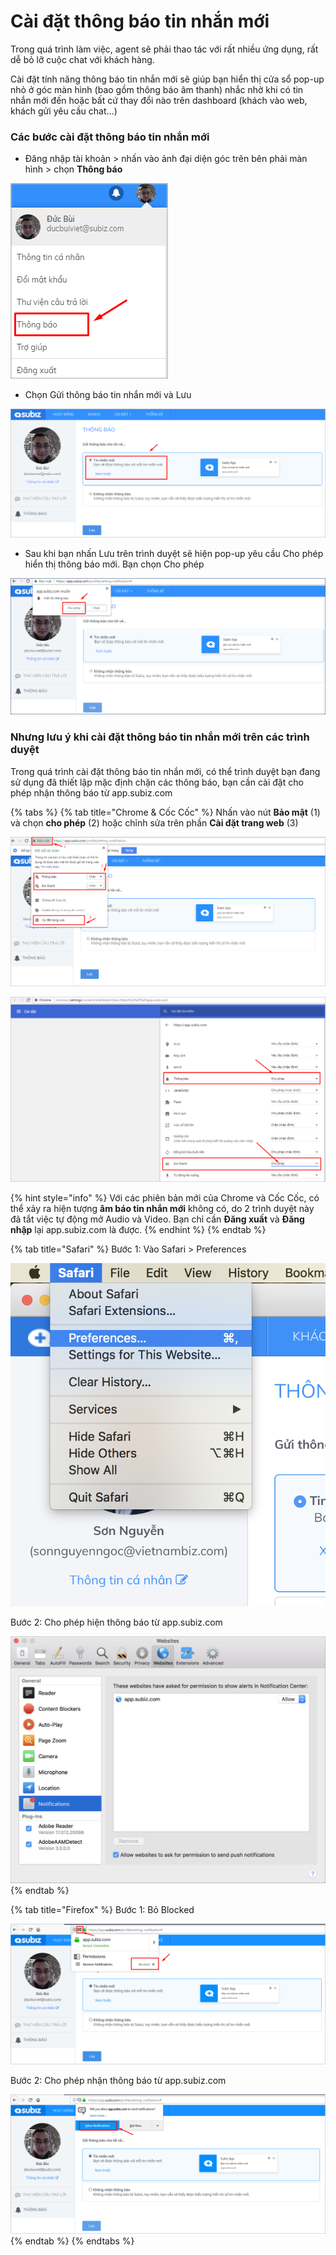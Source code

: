 # Cài đặt thông báo tin nhắn mới

Trong quá trình làm việc, agent sẽ phải thao tác với rất nhiều ứng dụng, rất dễ bỏ lỡ cuộc chat với khách hàng.

Cài đặt tính năng thông báo tin nhắn mới sẽ giúp bạn hiển thị cửa sổ pop-up nhỏ ở góc màn hình \(bao gồm thông báo âm thanh\) nhắc nhở khi có tin nhắn mới đến hoặc bất cứ thay đổi nào trên dashboard \(khách vào web, khách gửi yêu cầu chat…\) 

### Các bước cài đặt thông báo tin nhắn mới 

* Đăng nhập tài khoản &gt; nhấn vào ảnh đại diện góc trên bên phải màn hình &gt; chọn **Thông báo**

![Ch&#x1ECD;n c&#xE0;i &#x111;&#x1EB7;t th&#xF4;ng b&#xE1;o tin nh&#x1EAF;n m&#x1EDB;i](../../../.gitbook/assets/thong-bao.png)

* Chọn Gửi thông báo tin nhắn mới và Lưu

![Ch&#x1ECD;n th&#xF4;ng b&#xE1;o tin nh&#x1EAF;n v&#xE0; L&#x1B0;u](../../../.gitbook/assets/chon-thong-bao-tin-nhan.png)

* Sau khi bạn nhấn Lưu trên trình duyệt sẽ hiện pop-up yêu cầu Cho phép hiển thị thông báo mới. Bạn chọn Cho phép

![Cho ph&#xE9;p hi&#x1EC3;n th&#x1ECB; th&#xF4;ng b&#xE1;o m&#x1EDB;i](../../../.gitbook/assets/cho-phep-hien-thong-bao.png)

### Nhưng lưu ý khi cài đặt thông báo tin nhắn mới trên các trình duyệt

Trong quá trình cài đặt thông báo tin nhắn mới, có thể trình duyệt bạn đang sử dụng đã thiết lập mặc định chặn các thông báo, bạn cần cài đặt cho phép nhận thông báo từ app.subiz.com

{% tabs %}
{% tab title="Chrome & Cốc Cốc" %}
Nhấn vào nút **Bảo mật** \(1\) và chọn **cho phép** \(2\) hoặc chỉnh sửa trên phần **Cài đặt trang web** \(3\)

![C&#xE0;i &#x111;&#x1EB7;t cho ph&#xE9;p hi&#x1EC7;n th&#xF4;ng b&#xE1;o tin nh&#x1EAF;n v&#xE0; &#xE2;m thanh](../../../.gitbook/assets/bo-chan-thong-bao-tren-chrome%20%281%29.png)

![Cho ph&#xE9;p hi&#x1EC7;n th&#xF4;ng b&#xE1;o v&#xE0; &#xE2;m thanh tr&#xEA;n ph&#x1EA7;n C&#xE0;i &#x111;&#x1EB7;t trang web](../../../.gitbook/assets/cho-phep-tren-chrome%20%281%29.png)

{% hint style="info" %}
Với các phiên bản mới của Chrome và Cốc Cốc, có thể xảy ra hiện tượng **âm báo tin nhắn mới** không có, do 2 trình duyệt này đã tắt việc tự động mở Audio và Video. Bạn chỉ cần **Đăng xuất** và **Đăng nhập** lại app.subiz.com là được.
{% endhint %}
{% endtab %}

{% tab title="Safari" %}
Bước 1: Vào Safari &gt; Preferences

![](../../../.gitbook/assets/safari-1.png)

Bước 2: Cho phép hiện thông báo từ app.subiz.com

![Cho ph&#xE9;p hi&#x1EC7;n th&#xF4;ng b&#xE1;o t&#x1EEB; app.subiz.com](../../../.gitbook/assets/safari-2.png)
{% endtab %}

{% tab title="Firefox" %}
Bước 1: Bỏ Blocked

![B&#x1ECF; Blocked](../../../.gitbook/assets/firefox.png)

Bước 2: Cho phép nhận thông báo từ app.subiz.com

![Cho ph&#xE9;p nh&#x1EAD;n th&#xF4;ng b&#xE1;o sau khi nh&#x1EA5;n L&#x1B0;u](../../../.gitbook/assets/firefox-2.png)
{% endtab %}
{% endtabs %}





